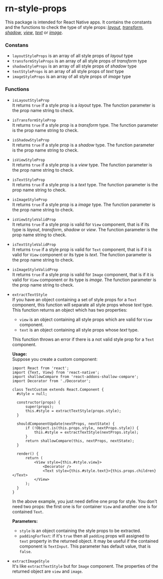 # **rn-style-props**

This package is intended for React Native apps. It contains the constants and the functions to check the type of style props:
[*layout*](https://reactnative.dev/docs/layout-props),
[*transform*](https://reactnative.dev/docs/transforms),
[*shadow*](https://reactnative.dev/docs/shadow-props),
[*view*](https://reactnative.dev/docs/view-style-props),
[*text*](https://reactnative.dev/docs/text-style-props) or
[*image*](https://reactnative.dev/docs/image-style-props).

### **Constans**
- `layoutStyleProps` is an array of all style props of *layout* type
- `transformStyleProps` is an array of all style props of *transform* type
- `shadowStyleProps` is an array of all style props of *shadow* type
- `textStyleProps` is an array of all style props of *text* type
- `imageStyleProps` is an array of all style props of *image* type

### **Functions**
- `isLayoutStyleProp`    
  It returns `true` if a style prop is a *layout* type. The function parameter is the prop name string to check.
- `isTransformStyleProp`    
  It returns `true` if a style prop is a *transform* type. The function parameter is the prop name string to check.
- `isShadowStyleProp`    
  It returns `true` if a style prop is a *shadow* type. The function parameter is the prop name string to check.
- `isViewStyleProp`    
  It returns `true` if a style prop is a *view* type. The function parameter is the prop name string to check.
- `isTextStyleProp`    
  It returns `true` if a style prop is a *text* type. The function parameter is the prop name string to check.
- `isImageStyleProp`    
  It returns `true` if a style prop is a *image* type. The function parameter is the prop name string to check.   
       
- `isViewStyleValidProp`   
  It returns `true` if a style prop is valid for `View` component, that is if its type is *layout*, *transform*, 
  *shadow* or *view*. The function parameter is the prop name string to check.
- `isTextStyleValidProp`    
  It returns `true` if a style prop is valid for `Text` component, that is if it is valid for `View` component or
  its type is *text*. The function parameter is the prop name string to check.
- `isImageStyleValidProp`    
  It returns `true` if a style prop is valid for `Image` component, that is if it is valid for `View` component or
  its type is *image*. The function parameter is the prop name string to check.    
         
- `extractTextStyle`    
  If you have an object containing a set of style props for a `Text` component, this function will separate all style
  props whose *text* type. This function returns an object which has two properties:
  + `view` is an object containing all style props which are valid for `View` component.
  + `text` is an object containing all style props whose *text* type.  
     
  This function throws an error if there is a not valid style prop for a `Text` component.
     
  **Usage:**    
  Suppose you create  a custom component:
  ```
  import React from 'react';
  import {Text, View} from 'react-native';
  import shallowCompare from 'react-addons-shallow-compare';
  import Decorator from './Decorator';

  class TextCustom extends React.Component {
    #style = null;

    constructor(props) {
        super(props);
        this.#style = extractTextStyle(props.style);
    }

    shouldComponentUpdate(nextProps, nextState) {
        if (!Object.is(this.props.style, nextProps.style)) {
            this.#style = extractTextStyle(nextProps.style);
        }
        return shallowCompare(this, nextProps, nextState);
    }

    render() {
        return (
            <View style={this.#style.view}>
                <Decorator />
                <Text style={this.#style.text}>{this.props.children}</Text>
            </View>
        );
    }
  }
  ```  
  In the above example, you just need define one prop for style. You don't need two props:
  the first one is for container `View` and another one is for contained `Text`.

  **Parameters:**
  + `style` is an object containing the style props to be extracted.
  + `paddingForText`: if it's `true` then all `padding` props will assigned to `text` property in
    the returned object. It may be useful if the contained component is `TextInput`. This parameter
    has default value, that is `false`.

- `extractImageStyle`    
  It's like `extractTextStyle` but for `Image` component. The properties of the returned object are
  `view` and `image`.